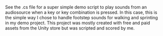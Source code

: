 See the .cs file for a super simple demo script to play sounds from an audiosource when a key or key combination is pressed. In this case, this is the simple way I chose to handle footstep sounds for walking and sprinting in my demo project. This project was mostly created with free and paid assets from the Unity store but was scripted and scored by me. 
